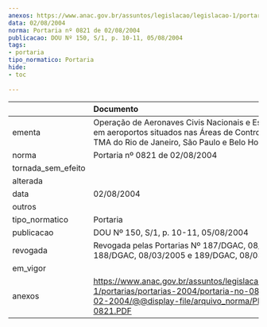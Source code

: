 ```yaml
---
anexos: https://www.anac.gov.br/assuntos/legislacao/legislacao-1/portarias/portarias-2004/portaria-no-0821-de-08-02-2004/@@display-file/arquivo_norma/PD2004-0821.PDF
data: 02/08/2004
norma: Portaria nº 0821 de 02/08/2004
publicacao: DOU Nº 150, S/1, p. 10-11, 05/08/2004
tags:
- portaria
tipo_normatico: Portaria
hide: 
- toc 
 
---
```


|                    | Documento                                                                                                                                                     |
|:-------------------|:--------------------------------------------------------------------------------------------------------------------------------------------------------------|
| ementa             | Operação de Aeronaves Civis Nacionais e Estrangeiras em aeroportos situados nas Áreas de Controle Terminal TMA do Rio de Janeiro, São Paulo e Belo Horizonte. |
| norma              | Portaria nº 0821 de 02/08/2004                                                                                                                                |
| tornada_sem_efeito |                                                                                                                                                               |
| alterada           |                                                                                                                                                               |
| data               | 02/08/2004                                                                                                                                                    |
| outros             |                                                                                                                                                               |
| tipo_normatico     | Portaria                                                                                                                                                      |
| publicacao         | DOU Nº 150, S/1, p. 10-11, 05/08/2004                                                                                                                         |
| revogada           | Revogada pelas Portarias Nº 187/DGAC, 08/03/2005, 188/DGAC, 08/03/2005 e 189/DGAC, 08/03/2005                                                                 |
| em_vigor           |                                                                                                                                                               |
| anexos             | https://www.anac.gov.br/assuntos/legislacao/legislacao-1/portarias/portarias-2004/portaria-no-0821-de-08-02-2004/@@display-file/arquivo_norma/PD2004-0821.PDF |